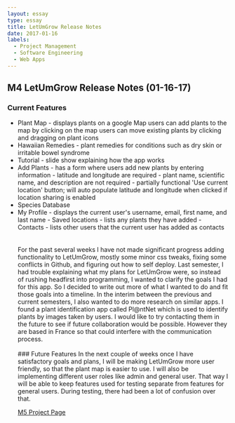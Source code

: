 ```yaml
---
layout: essay
type: essay
title: LetUmGrow Release Notes
date: 2017-01-16
labels:
  - Project Management
  - Software Engineering
  - Web Apps
---
```


<!-- <img class="ui centered image" src="../images/blue-brain.jpg"> -->

## M4 LetUmGrow Release Notes (01-16-17)

### Current Features
<ul>
<li>Plant Map - displays plants on a google Map
  users can add plants to the map by clicking on the map
  users can move existing plants by clicking and dragging on plant icons</li>
<li>Hawaiian Remedies - plant remedies for conditions such as dry skin or irritable bowel syndrome</li>
<li>Tutorial - slide show explaining how the app works</li>
<li>Add Plants - has a form where users add new plants by entering information
  - latitude and longitude are required
  - plant name, scientific name, and description are not required
  - partially functional 'Use current location' button; will auto populate latitude and longitude when clicked if location sharing is enabled</li>
<li>Species Database</li>
<li>My Profile - displays the current user's username, email, first name, and last name
  - Saved locations - lists any plants they have added
  - Contacts - lists other users that the current user has added as contacts</li>
<br><br>
For the past several weeks I have not made significant progress adding functionality to LetUmGrow, mostly some minor css tweaks, fixing some conflicts in Github, and figuring out how to self deploy. Last semester, I had trouble explaining what my plans for LetUmGrow were, so instead of rushing headfirst into programming, I wanted to clarify the goals I had for this app. So I decided to write out more of what I wanted to do and fit those goals into a timeline. In the interim between the previous and current semesters, I also wanted to do more research on similar apps. I found a plant identification app called Pl@ntNet which is used to identify plants by images taken by users. I would like to try contacting them in the future to see if future collaboration would be possible. However they are based in France so that could interfere with the communication process.
<br><br>
### Future Features
In the next couple of weeks once I have satisfactory goals and plans, I will be making LetUmGrow more user friendly, so that the plant map is easier to use. I will also be implementing different user roles like admin and general user. That way I will be able to keep features used for testing separate from features for general users. During testing, there had been a lot of confusion over that.

<a href="https://github.com/LetUmGrow/LetUmGrow/projects/6">M5 Project Page</a>